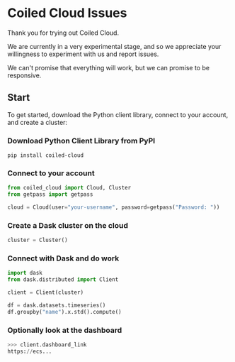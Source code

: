Coiled Cloud Issues
===================

Thank you for trying out Coiled Cloud.

We are currently in a very experimental stage,
and so we appreciate your willingness to experiment with us and report issues.

We can't promise that everything will work, but we can promise to be responsive.

Start
-----

To get started, download the Python client library, connect to your account, and create a cluster:

### Download Python Client Library from PyPI

```
pip install coiled-cloud
```

### Connect to your account

```python
from coiled_cloud import Cloud, Cluster
from getpass import getpass

cloud = Cloud(user="your-username", password=getpass("Password: "))
```

### Create a Dask cluster on the cloud

```python
cluster = Cluster()
```

### Connect with Dask and do work

```python
import dask
from dask.distributed import Client

client = Client(cluster)

df = dask.datasets.timeseries()
df.groupby("name").x.std().compute()
```

### Optionally look at the dashboard

```python
>>> client.dashboard_link
https://ecs...
```
